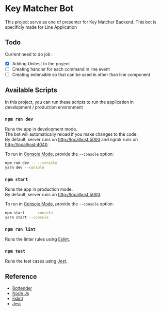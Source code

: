 # Key Matcher Bot

This project serve as one of presenter for Key Matcher Backend. This bot is specificly made for Line Application

## Todo
Current need to do job : 
- [x] Adding Unitest to the project
- [ ] Creating handler for each command in line event
- [ ] Creating extensible so that can be used in other than line component

## Available Scripts

In this project, you can run these scripts to run the application in development / production environment

### `npm run dev`

Runs the app in development mode.<br>
The bot will automatically reload if you make changes to the code.<br>
By default, server runs on [http://localhost:5000](http://localhost:5000) and ngrok runs on [http://localhost:4040](http://localhost:4040).

To run in [Console Mode](https://bottender.js.org/docs/en/the-basics-console-mode), provide the `--console` option:

```sh
npm run dev -- --console
yarn dev --console
```

### `npm start`

Runs the app in production mode.<br>
By default, server runs on [http://localhost:5000](http://localhost:5000).

To run in [Console Mode](https://bottender.js.org/docs/en/the-basics-console-mode), provide the `--console` option:

```sh
npm start -- --console
yarn start --console
```

### `npm run lint`

Runs the linter rules using [Eslint](https://eslint.org/).

### `npm test`

Runs the test cases using [Jest](https://jestjs.io/).

## Reference
- [Bottender](https://bottender.js.org/)
- [Node Js](https://nodejs.org/en/docs/)
- [Eslint](https://eslint.org/)
- [Jest](https://jestjs.io/)